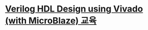# <a href="http://inipro.net/goods/goods_view.php?goodsNo=1000618090">Verilog HDL Design using Vivado (with MicroBlaze) 교육</a>
